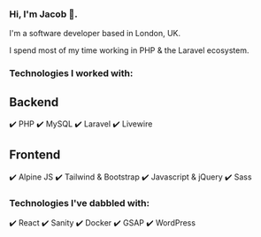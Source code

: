 ### Hi, I'm Jacob 👋.

I'm a software developer based in London, UK.

I spend most of my time working in PHP & the Laravel ecosystem. 

### Technologies I worked with:
## Backend
✔️ PHP
✔️ MySQL
✔️ Laravel
✔️ Livewire

## Frontend
✔️ Alpine JS
✔️ Tailwind & Bootstrap
✔️ Javascript & jQuery
✔️ Sass

### Technologies I've dabbled with:
✔️ React
✔️ Sanity
✔️ Docker
✔️ GSAP
✔️ WordPress

<!--
**jacobcollinsdev/jacobcollinsdev** is a ✨ _special_ ✨ repository because its `README.md` (this file) appears on your GitHub profile.

Here are some ideas to get you started:

- 🔭 I’m currently working on ...
- 🌱 I’m currently learning ...
- 👯 I’m looking to collaborate on ...
- 🤔 I’m looking for help with ...
- 💬 Ask me about ...
- 📫 How to reach me: ...
- 😄 Pronouns: ...
- ⚡ Fun fact: ...
-->
